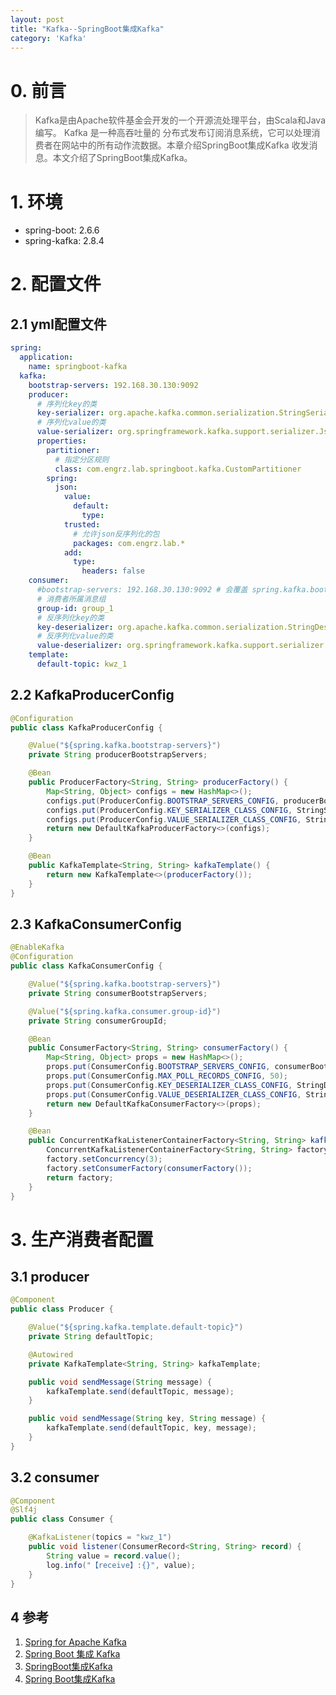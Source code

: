 ```yaml
---
layout: post
title: "Kafka--SpringBoot集成Kafka"
category: 'Kafka'
---
```


# 0. 前言
> Kafka是由Apache软件基金会开发的一个开源流处理平台，由Scala和Java编写。 Kafka 是一种高吞吐量的
分布式发布订阅消息系统，它可以处理消费者在网站中的所有动作流数据。本章介绍SpringBoot集成Kafka
收发消息。本文介绍了SpringBoot集成Kafka。

# 1. 环境
- spring-boot: 2.6.6
- spring-kafka: 2.8.4

# 2. 配置文件
## 2.1 yml配置文件
```yaml
spring:
  application:
    name: springboot-kafka
  kafka:
    bootstrap-servers: 192.168.30.130:9092
    producer:
      # 序列化key的类
      key-serializer: org.apache.kafka.common.serialization.StringSerializer
      # 序列化value的类
      value-serializer: org.springframework.kafka.support.serializer.JsonSerializer
      properties:
        partitioner:
          # 指定分区规则
          class: com.engrz.lab.springboot.kafka.CustomPartitioner
        spring:
          json:
            value:
              default:
                type:
            trusted:
              # 允许json反序列化的包
              packages: com.engrz.lab.*
            add:
              type:
                headers: false
    consumer:
      #bootstrap-servers: 192.168.30.130:9092 # 会覆盖 spring.kafka.bootstrap-servers 配置
      # 消费者所属消息组
      group-id: group_1
      # 反序列化key的类
      key-deserializer: org.apache.kafka.common.serialization.StringDeserializer
      # 反序列化value的类
      value-deserializer: org.springframework.kafka.support.serializer.JsonDeserializer
    template:
      default-topic: kwz_1
```
## 2.2 KafkaProducerConfig
```java
@Configuration
public class KafkaProducerConfig {

    @Value("${spring.kafka.bootstrap-servers}")
    private String producerBootstrapServers;

    @Bean
    public ProducerFactory<String, String> producerFactory() {
        Map<String, Object> configs = new HashMap<>();
        configs.put(ProducerConfig.BOOTSTRAP_SERVERS_CONFIG, producerBootstrapServers);
        configs.put(ProducerConfig.KEY_SERIALIZER_CLASS_CONFIG, StringSerializer.class);
        configs.put(ProducerConfig.VALUE_SERIALIZER_CLASS_CONFIG, StringSerializer.class);
        return new DefaultKafkaProducerFactory<>(configs);
    }

    @Bean
    public KafkaTemplate<String, String> kafkaTemplate() {
        return new KafkaTemplate<>(producerFactory());
    }
}
```

## 2.3 KafkaConsumerConfig
```java
@EnableKafka
@Configuration
public class KafkaConsumerConfig {

    @Value("${spring.kafka.bootstrap-servers}")
    private String consumerBootstrapServers;

    @Value("${spring.kafka.consumer.group-id}")
    private String consumerGroupId;

    @Bean
    public ConsumerFactory<String, String> consumerFactory() {
        Map<String, Object> props = new HashMap<>();
        props.put(ConsumerConfig.BOOTSTRAP_SERVERS_CONFIG, consumerBootstrapServers);
        props.put(ConsumerConfig.MAX_POLL_RECORDS_CONFIG, 50);
        props.put(ConsumerConfig.KEY_DESERIALIZER_CLASS_CONFIG, StringDeserializer.class);
        props.put(ConsumerConfig.VALUE_DESERIALIZER_CLASS_CONFIG, StringDeserializer.class);
        return new DefaultKafkaConsumerFactory<>(props);
    }

    @Bean
    public ConcurrentKafkaListenerContainerFactory<String, String> kafkaListenerContainerFactory() {
        ConcurrentKafkaListenerContainerFactory<String, String> factory = new ConcurrentKafkaListenerContainerFactory<>();
        factory.setConcurrency(3);
        factory.setConsumerFactory(consumerFactory());
        return factory;
    }
}
```

# 3. 生产消费者配置
## 3.1 producer
```java
@Component
public class Producer {

    @Value("${spring.kafka.template.default-topic}")
    private String defaultTopic;

    @Autowired
    private KafkaTemplate<String, String> kafkaTemplate;

    public void sendMessage(String message) {
        kafkaTemplate.send(defaultTopic, message);
    }

    public void sendMessage(String key, String message) {
        kafkaTemplate.send(defaultTopic, key, message);
    }
}
```
## 3.2 consumer
```java
@Component
@Slf4j
public class Consumer {

    @KafkaListener(topics = "kwz_1")
    public void listener(ConsumerRecord<String, String> record) {
        String value = record.value();
        log.info("【receive】:{}", value);
    }
}
```

## 4 参考
1. [Spring for Apache Kafka](https://docs.spring.io/spring-kafka/docs/current/reference/html/)
2. [Spring Boot 集成 Kafka](https://engr-z.com/150.html)
3. [SpringBoot集成Kafka](https://segmentfault.com/a/1190000038838207)
4. [Spring Boot集成Kafka](https://juejin.cn/post/6844903969265975309)

